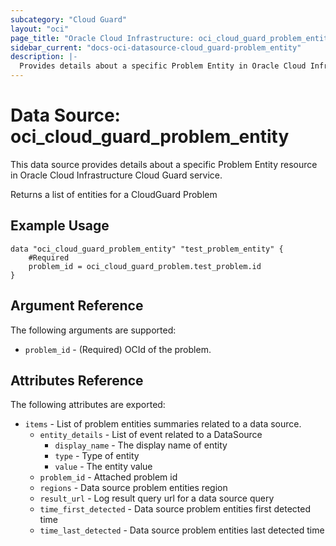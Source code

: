 ```yaml
---
subcategory: "Cloud Guard"
layout: "oci"
page_title: "Oracle Cloud Infrastructure: oci_cloud_guard_problem_entity"
sidebar_current: "docs-oci-datasource-cloud_guard-problem_entity"
description: |-
  Provides details about a specific Problem Entity in Oracle Cloud Infrastructure Cloud Guard service
---
```


# Data Source: oci_cloud_guard_problem_entity
This data source provides details about a specific Problem Entity resource in Oracle Cloud Infrastructure Cloud Guard service.

Returns a list of entities for a CloudGuard Problem


## Example Usage

```hcl
data "oci_cloud_guard_problem_entity" "test_problem_entity" {
	#Required
	problem_id = oci_cloud_guard_problem.test_problem.id
}
```

## Argument Reference

The following arguments are supported:

* `problem_id` - (Required) OCId of the problem.


## Attributes Reference

The following attributes are exported:

* `items` - List of problem entities summaries related to a data source.
	* `entity_details` - List of event related to a DataSource
		* `display_name` - The display name of entity
		* `type` - Type of entity
		* `value` - The entity value
	* `problem_id` - Attached problem id
	* `regions` - Data source problem entities region
	* `result_url` - Log result query url for a data source query
	* `time_first_detected` - Data source problem entities first detected time
	* `time_last_detected` - Data source problem entities last detected time

